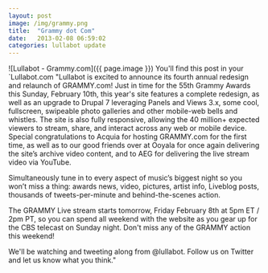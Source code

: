 ```yaml
---
layout: post
image: /img/grammy.png
title:  "Grammy dot Com"
date:   2013-02-08 06:59:02
categories: lullabot update
---
```


<span class="float-right">![Lullabot - Grammy.com]({{ page.image }})</span> You'll find this post in your `Lullabot.com "Lullabot is excited to announce its fourth annual redesign and relaunch of GRAMMY.com! Just in time for the 55th Grammy Awards this Sunday, February 10th, this year's site features a complete redesign, as well as an upgrade to Drupal 7 leveraging Panels and Views 3.x, some cool, fullscreen, swipeable photo galleries and other mobile-web bells and whistles. The site is also fully responsive, allowing the 40 million+ expected viewers to stream, share, and interact across any web or mobile device. Special congratulations to Acquia for hosting GRAMMY.com for the first time, as well as to our good friends over at Ooyala for once again delivering the site’s archive video content, and to AEG for delivering the live stream video via YouTube.

Simultaneously tune in to every aspect of music’s biggest night so you won’t miss a thing: awards news, video, pictures, artist info, Liveblog posts, thousands of tweets-per-minute and behind-the-scenes action.

The GRAMMY Live stream starts tomorrow, Friday February 8th at 5pm ET / 2pm PT, so you can spend all weekend with the website as you gear up for the CBS telecast on Sunday night. Don't miss any of the GRAMMY action this weekend!

We'll be watching and tweeting along from @lullabot. Follow us on Twitter and let us know what you think."

